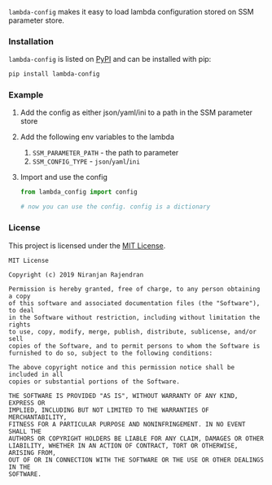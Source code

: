 
`lambda-config` makes it easy to load lambda configuration stored on SSM parameter store.

### Installation

`lambda-config` is listed on [PyPI](https://pypi.org/project/lambda-config/) and can be installed with pip:

```bash
pip install lambda-config
```

### Example

1. Add the config as either json/yaml/ini to a path in the SSM parameter store
2. Add the following env variables to the lambda
    1. `SSM_PARAMETER_PATH` - the path to parameter
    2. `SSM_CONFIG_TYPE` - `json`/`yaml`/`ini`
3. Import and use the config

   ```python
   from lambda_config import config
   
   # now you can use the config. config is a dictionary
   ```

### License

This project is licensed under the [MIT License](https://choosealicense.com/licenses/mit/).

```
MIT License

Copyright (c) 2019 Niranjan Rajendran

Permission is hereby granted, free of charge, to any person obtaining a copy
of this software and associated documentation files (the "Software"), to deal
in the Software without restriction, including without limitation the rights
to use, copy, modify, merge, publish, distribute, sublicense, and/or sell
copies of the Software, and to permit persons to whom the Software is
furnished to do so, subject to the following conditions:

The above copyright notice and this permission notice shall be included in all
copies or substantial portions of the Software.

THE SOFTWARE IS PROVIDED "AS IS", WITHOUT WARRANTY OF ANY KIND, EXPRESS OR
IMPLIED, INCLUDING BUT NOT LIMITED TO THE WARRANTIES OF MERCHANTABILITY,
FITNESS FOR A PARTICULAR PURPOSE AND NONINFRINGEMENT. IN NO EVENT SHALL THE
AUTHORS OR COPYRIGHT HOLDERS BE LIABLE FOR ANY CLAIM, DAMAGES OR OTHER
LIABILITY, WHETHER IN AN ACTION OF CONTRACT, TORT OR OTHERWISE, ARISING FROM,
OUT OF OR IN CONNECTION WITH THE SOFTWARE OR THE USE OR OTHER DEALINGS IN THE
SOFTWARE.
```

